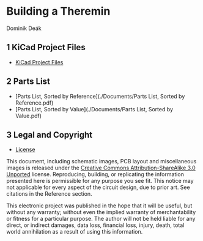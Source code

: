 # Building a Theremin

Dominik Deák

## 1 KiCad Project Files

* [KiCad Project Files](./Project)

## 2 Parts List

* [Parts List, Sorted by Reference](./Documents/Parts List, Sorted by Reference.pdf)
* [Parts List, Sorted by Value](./Documents/Parts List, Sorted by Value.pdf)

## 3 Legal and Copyright

* [License](./Documents/License.md)

This document, including schematic images, PCB layout and miscellaneous images is released under the [Creative Commons Attribution-ShareAlike 3.0 Unported](http://creativecommons.org/licenses/by-sa/3.0/) license. Reproducing, building, or replicating the information presented here is permissible for any purpose you see fit. This notice may not applicable for every aspect of the circuit design, due to prior art. See citations in the Reference section.

This electronic project was published in the hope that it will be useful, but without any warranty; without even the implied warranty of merchantability or fitness for a particular purpose. The author will not be held liable for any direct, or indirect damages, data loss, financial loss, injury, death, total world annihilation as a result of using this information.
